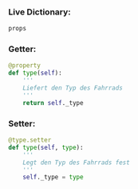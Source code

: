 

### Live Dictionary:
```python
props
```
### Getter:
```python
@property
def type(self):
	'''
	Liefert den Typ des Fahrrads
	'''
	return self._type
```
### Setter:
```python
@type.setter
def type(self, type):
	'''
	Legt den Typ des Fahrrads fest
	'''
	self._type = type
```
